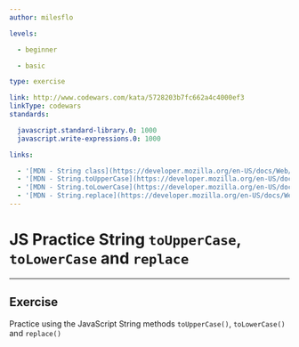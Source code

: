 ```yaml
---
author: milesflo

levels:

  - beginner

  - basic

type: exercise

link: http://www.codewars.com/kata/5728203b7fc662a4c4000ef3
linkType: codewars
standards:

  javascript.standard-library.0: 1000
  javascript.write-expressions.0: 1000

links:

  - '[MDN - String class](https://developer.mozilla.org/en-US/docs/Web/JavaScript/Reference/Global_Objects/String)'
  - '[MDN - String.toUpperCase](https://developer.mozilla.org/en-US/docs/Web/JavaScript/Reference/Global_Objects/String/toUpperCase)'
  - '[MDN - String.toLowerCase](https://developer.mozilla.org/en-US/docs/Web/JavaScript/Reference/Global_Objects/String/toLowerCase)'
  - '[MDN - String.replace](https://developer.mozilla.org/en-US/docs/Web/JavaScript/Reference/Global_Objects/String/replace)'
---
```


# JS Practice String `toUpperCase`, `toLowerCase` and `replace`

---
## Exercise

Practice using the JavaScript String methods `toUpperCase()`, `toLowerCase()` and `replace()`
